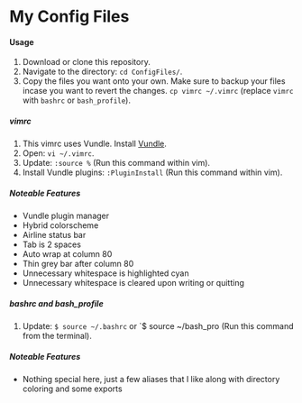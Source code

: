 # My Config Files

#### Usage
1. Download or clone this repository.
2. Navigate to the directory: `cd ConfigFiles/`.
3. Copy the files you want onto your own. Make sure to backup your files incase you want to revert the changes.
`cp vimrc ~/.vimrc` (replace `vimrc` with `bashrc` or `bash_profile`).

##### vimrc
1. This vimrc uses Vundle. Install [Vundle](https://github.com/VundleVim/Vundle.vim).
2. Open: `vi ~/.vimrc`.
3. Update: `:source %` (Run this command within vim).
4. Install Vundle plugins: `:PluginInstall` (Run this command within vim).

##### Noteable Features

* Vundle plugin manager
* Hybrid colorscheme
* Airline status bar
* Tab is 2 spaces
* Auto wrap at column 80
* Thin grey bar after column 80
* Unnecessary whitespace is highlighted cyan
* Unnecessary whitespace is cleared upon writing or quitting

##### bashrc and bash_profile
1. Update: `$ source ~/.bashrc` or `$ source ~/bash_pro (Run this command from the terminal).

##### Noteable Features

* Nothing special here, just a few aliases that I like along with directory coloring and some exports
